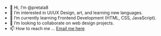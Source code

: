 - 👋 Hi, I’m @pretala8
- 👀 I’m interested in UI/UX Design, art, and learning new languages.
- 🌱 I’m currently learning Frontend Development (HTML, CSS, JavaScript).
- 💞️ I’m looking to collaborate on web design projects.
- 📫 How to reach me ... <a href="mailto:myrickmichelle314@gmail.com">Email me here</a>

<!---
pretala8/pretala8 is a ✨ special ✨ repository because its `README.md` (this file) appears on your GitHub profile.
You can click the Preview link to take a look at your changes.
--->
